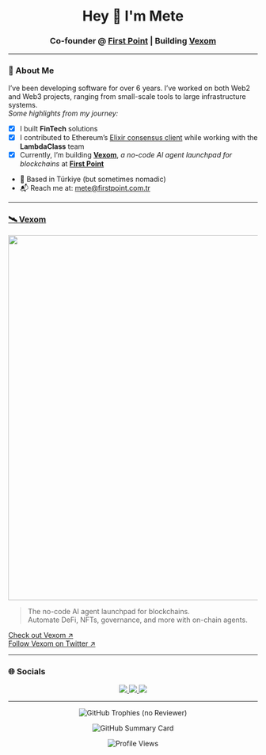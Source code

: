 <h1 align="center">Hey 👋 I'm Mete</h1>
<h3 align="center">Co-founder @ <a href="https://firstpoint.com.tr">First Point</a> | Building <a href="https://vexom.ai">Vexom</a></h3>

---

### 🧠 About Me

I’ve been developing software for over 6 years. I’ve worked on both Web2 and Web3 projects, ranging from small-scale tools to large infrastructure systems.  
*Some highlights from my journey:*  
- [x] I built **FinTech** solutions  
- [x] I contributed to Ethereum’s [Elixir consensus client](https://github.com/lambdaclass/lambda_ethereum_consensus) while working with the **LambdaClass** team  
- [x] Currently, I’m building <a href="https://vexom.ai">**Vexom**</a>, *a no-code AI agent launchpad for blockchains* at <a href="https://firstpoint.com.tr">**First Point**</a>

- 📍 Based in Türkiye (but sometimes nomadic)  
- 📬 Reach me at: [mete@firstpoint.com.tr](mailto:mete@firstpoint.com.tr)

---

### <a href="https://vexom.ai">🛰️ Vexom</a>
<p align="center">
  <a href="https://vexom.ai" target="_blank">
    <img width="1470" height="738" src="https://github.com/user-attachments/assets/7722dfd9-a107-4f41-a0df-fdd8d2036aba" alt="Vexom Banner" />
  </a>
</p>

> The no-code AI agent launchpad for blockchains.  
> Automate DeFi, NFTs, governance, and more with on-chain agents.

[Check out Vexom ↗](https://vexom.ai)  
[Follow Vexom on Twitter ↗](https://x.com/vexom_ai)

---

### 🌐 Socials

<p align="center">
  <a href="https://github.com/karasakalmt" target="_blank">
    <img src="https://img.shields.io/badge/GitHub-100000?style=for-the-badge&logo=github&logoColor=white" />
  </a>
  <a href="https://linkedin.com/in/mete-karasakal-808449176/" target="_blank">
    <img src="https://img.shields.io/badge/LinkedIn-0A66C2?style=for-the-badge&logo=linkedin&logoColor=white" />
  </a>
  <a href="https://twitter.com/karasakalmt" target="_blank">
    <img src="https://img.shields.io/badge/Twitter-1DA1F2?style=for-the-badge&logo=twitter&logoColor=white" />
  </a>
</p>

---

<p align="center">
  <img src="https://github-profile-trophy.vercel.app/?username=karasakalmt&theme=tokyonight&no-frame=true&margin-w=10&title=MultiLanguage,Commits,PullRequest,Issues,Repositories,Stars,Followers,Gists,ContributedTo,Experience" alt="GitHub Trophies (no Reviewer)" />
</p>

<p align="center">
  <img src="https://github-profile-summary-cards.vercel.app/api/cards/profile-details?username=karasakalmt&theme=tokyonight" alt="GitHub Summary Card" />
</p>

<p align="center">
  <img src="https://komarev.com/ghpvc/?username=karasakalmt&color=1da1f2&style=flat-square" alt="Profile Views" />
</p>
